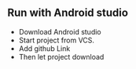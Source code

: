 ## Run with Android studio
- Download Android studio
- Start project from VCS.
- Add github Link
- Then let project download
